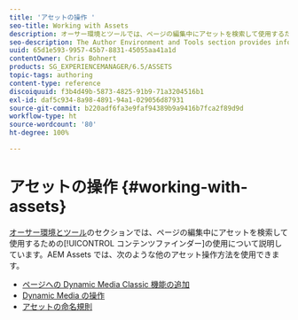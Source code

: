 ```yaml
---
title: 'アセットの操作 '
seo-title: Working with Assets
description: オーサー環境とツールでは、ページの編集中にアセットを検索して使用するためのコンテンツファインダーの使用について説明しています。AEM Assets では、次のような他のアセット操作方法を使用できます。
seo-description: The Author Environment and Tools section provides information about using Content Finder to find and use assets when editing pages. AEM Assets provides other methods for working with assets.
uuid: 65d1e593-9957-45b7-8831-45055aa41a1d
contentOwner: Chris Bohnert
products: SG_EXPERIENCEMANAGER/6.5/ASSETS
topic-tags: authoring
content-type: reference
discoiquuid: f3b4d49b-5873-4825-91b9-71a3204516b1
exl-id: daf5c934-8a98-4891-94a1-029056d87931
source-git-commit: b220adf6fa3e9faf94389b9a9416b7fca2f89d9d
workflow-type: ht
source-wordcount: '80'
ht-degree: 100%

---
```


# アセットの操作 {#working-with-assets}

[オーサー環境とツール](/help/sites-authoring/author-environment-tools.md)のセクションでは、ページの編集中にアセットを検索して使用するための[!UICONTROL コンテンツファインダー]の使用について説明しています。AEM Assets では、次のような他のアセット操作方法を使用できます。

* [ページへの Dynamic Media Classic 機能の追加](/help/sites-classic-ui-authoring/manage-assets-classic-s7.md)
* [Dynamic Media の操作](/help/sites-classic-ui-authoring/dynamic-media-assets.md)
* [アセットの命名規則](/help/sites-classic-ui-authoring/asset-naming-conventions.md)
